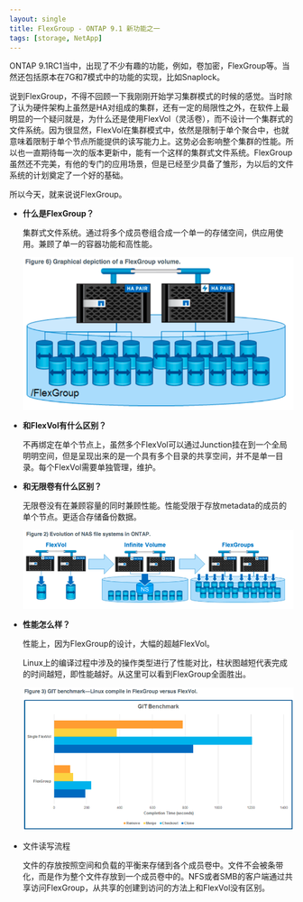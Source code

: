 ```yaml
---
layout: single
title: FlexGroup - ONTAP 9.1 新功能之一
tags: [storage, NetApp]
---
```


ONTAP 9.1RC1当中，出现了不少有趣的功能，例如，卷加密，FlexGroup等。当然还包括原本在7G和7模式中的功能的实现，比如Snaplock。

说到FlexGroup，不得不回顾一下我刚刚开始学习集群模式的时候的感觉。当时除了认为硬件架构上虽然是HA对组成的集群，还有一定的局限性之外，在软件上最明显的一个疑问就是，为什么还是使用FlexVol（灵活卷），而不设计一个集群式的文件系统。因为很显然，FlexVol在集群模式中，依然是限制于单个聚合中，也就意味着限制于单个节点所能提供的读写能力上。这势必会影响整个集群的性能。所以也一直期待每一次的版本更新中，能有一个这样的集群式文件系统。FlexGroup虽然还不完美，有他的专门的应用场景，但是已经至少具备了雏形，为以后的文件系统的计划奠定了一个好的基础。

所以今天，就来说说FlexGroup。

* **什么是FlexGroup？**

  集群式文件系统。通过将多个成员卷组合成一个单一的存储空间，供应用使用。兼顾了单一的容器功能和高性能。

  ![image](../img/cDOT/flexgroup2.png)

* **和FlexVol有什么区别？**

  不再绑定在单个节点上，虽然多个FlexVol可以通过Junction挂在到一个全局明明空间，但是呈现出来的是一个具有多个目录的共享空间，并不是单一目录。每个FlexVol需要单独管理，维护。

* **和无限卷有什么区别？**

  无限卷没有在兼顾容量的同时兼顾性能。性能受限于存放metadata的成员的单个节点。更适合存储备份数据。

  ![image](../img/cDOT/flexgroup1.png)

- **性能怎么样？**

  性能上，因为FlexGroup的设计，大幅的超越FlexVol。

  Linux上的编译过程中涉及的操作类型进行了性能对比，柱状图越短代表完成的时间越短，即性能越好。从这里可以看到FlexGroup全面胜出。

  ![image](../img/cDOT/flexgroup3.png)



* 文件读写流程

  文件的存放按照空间和负载的平衡来存储到各个成员卷中。文件不会被条带化，而是作为整个文件存放到一个成员卷中的。NFS或者SMB的客户端通过共享访问FlexGroup，从共享的创建到访问的方法上和FlexVol没有区别。
